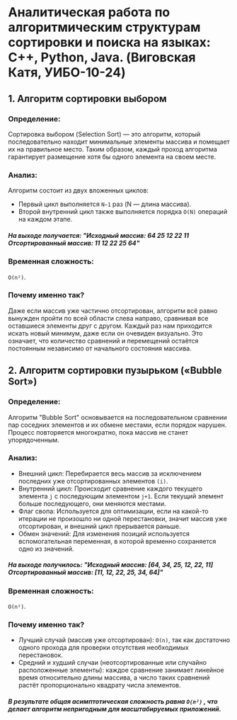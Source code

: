 # **Аналитическая работа по алгоритмическим структурам сортировки и поиска на языках: C++, Python, Java. (Виговская Катя, УИБО-10-24)**
## 1. Алгоритм сортировки выбором

### Определение:
Сортировка выбором (Selection Sort) — это алгоритм, который последовательно находит минимальные элементы массива и помещает их на правильное место. Таким образом, каждый проход алгоритма гарантирует размещение хотя бы одного элемента на своем месте.

### Анализ:
Алгоритм состоит из двух вложенных циклов:
- Первый цикл выполняется ```N−1``` раз (N — длина массива).
- Второй внутренний цикл также выполняется порядка ```O(N)``` операций на каждом этапе.
##### На выходе получается: "Исходный массив: 64 25 12 22 11 Отсортированный массив: 11 12 22 25 64"

### Временная сложность:
 ```O(n²)```.

### Почему именно так?
Даже если массив уже частично отсортирован, алгоритм всё равно вынужден пройти по всей области слева направо, сравнивая все оставшиеся элементы друг с другом.
Каждый раз нам приходится искать новый минимум, даже если он очевиден визуально.
Это означает, что количество сравнений и перемещений остаётся постоянным независимо от начального состояния массива.

## 2. Алгоритм сортировки пузырьком («Bubble Sort») 

### Определение:
Алгоритм "Bubble Sort" основывается на последовательном сравнении пар соседних элементов и их обмене местами, если порядок нарушен. Процесс повторяется многократно, пока массив не станет упорядоченным.

### Анализ:
- Внешний цикл: Перебирается весь массив за исключением последних уже отсортированных элементов ```(i)```.
- Внутренний цикл: Происходит сравнение каждого текущего элемента ```j``` с последующим элементом ```j+1```. Если текущий элемент больше последующего, они меняются местами.
- Флаг свопа: Используется для оптимизации, если на какой-то итерации не произошло ни одной перестановки, значит массив уже отсортирован, и внешний цикл прерывается раньше.
- Обмен значений: Для изменения позиций используется вспомогательная переменная, в которой временно сохраняется одно из значений.
##### На выходе получилось: "Исходный массив: [64, 34, 25, 12, 22, 11] Отсортированный массив: [11, 12, 22, 25, 34, 64]"
### Временная сложность:
 ```O(n²)```.

### Почему именно так?
- Лучший случай (массив уже отсортирован): ```O(n)```, так как достаточно одного прохода для проверки отсутствия необходимых перестановок.
- Средний и худший случаи (неотсортированные или случайно расположенные элементы): каждое сравнение занимает линейное время относительно длины массива, а число таких сравнений растёт пропорционально квадрату числа элементов.
##### В результате общая асимптотическая сложность равна ```O(n²)``` , что делает алгоритм непригодным для масштабируемых приложений.




